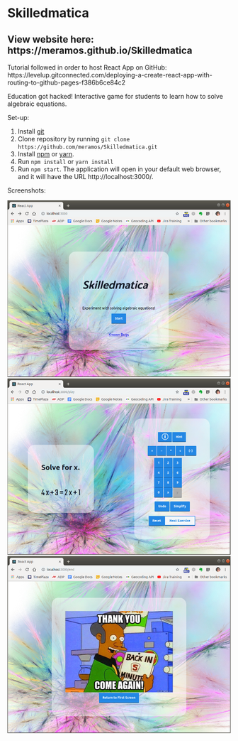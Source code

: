 # Skilledmatica

<h2>View website here: https://meramos.github.io/Skilledmatica</h2>
Tutorial followed in order to host React App on GitHub: https://levelup.gitconnected.com/deploying-a-create-react-app-with-routing-to-github-pages-f386b6ce84c2

Education got hacked! Interactive game for students to learn how to solve algebraic equations.

Set-up:

1. Install [git](https://www.linode.com/docs/development/version-control/how-to-install-git-on-linux-mac-and-windows/)
2. Clone repository by running `git clone https://github.com/meramos/Skilledmatica.git`
3. Install [npm](https://docs.npmjs.com/downloading-and-installing-node-js-and-npm) or [yarn](https://yarnpkg.com/lang/en/docs/install/#debian-stable).
4. Run `npm install` or `yarn install`
5. Run `npm start`. The application will open in your default web browser, and it will have the URL http://localhost:3000/.

Screenshots:

![Alt text](skilledmatica_start.png "start screen")
![Alt text](skilledmatica_exercise.png "exercise screen")
![Alt text](skilledmatica_lastscreen.png "last screen")
